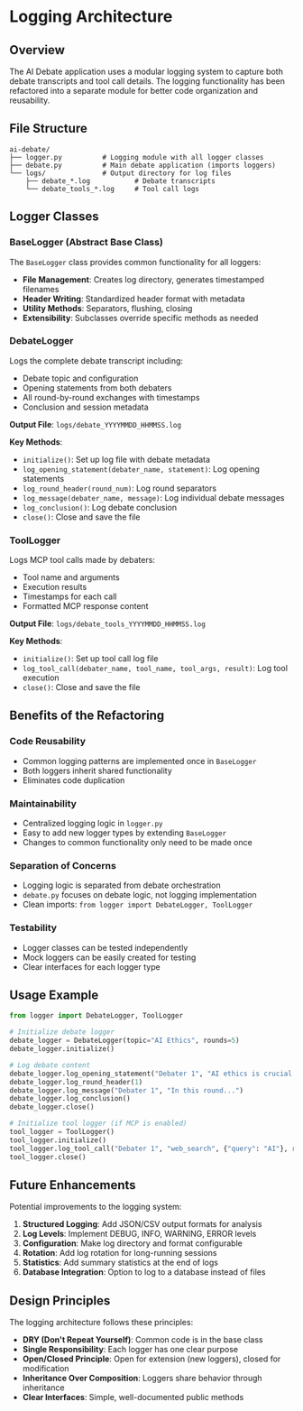 # Logging Architecture

## Overview

The AI Debate application uses a modular logging system to capture both debate transcripts and tool call details. The logging functionality has been refactored into a separate module for better code organization and reusability.

## File Structure

```
ai-debate/
├── logger.py          # Logging module with all logger classes
├── debate.py          # Main debate application (imports loggers)
└── logs/              # Output directory for log files
    ├── debate_*.log           # Debate transcripts
    └── debate_tools_*.log     # Tool call logs
```

## Logger Classes

### BaseLogger (Abstract Base Class)

The `BaseLogger` class provides common functionality for all loggers:

- **File Management**: Creates log directory, generates timestamped filenames
- **Header Writing**: Standardized header format with metadata
- **Utility Methods**: Separators, flushing, closing
- **Extensibility**: Subclasses override specific methods as needed

### DebateLogger

Logs the complete debate transcript including:

- Debate topic and configuration
- Opening statements from both debaters
- All round-by-round exchanges with timestamps
- Conclusion and session metadata

**Output File**: `logs/debate_YYYYMMDD_HHMMSS.log`

**Key Methods**:

- `initialize()`: Set up log file with debate metadata
- `log_opening_statement(debater_name, statement)`: Log opening statements
- `log_round_header(round_num)`: Log round separators
- `log_message(debater_name, message)`: Log individual debate messages
- `log_conclusion()`: Log debate conclusion
- `close()`: Close and save the file

### ToolLogger

Logs MCP tool calls made by debaters:

- Tool name and arguments
- Execution results
- Timestamps for each call
- Formatted MCP response content

**Output File**: `logs/debate_tools_YYYYMMDD_HHMMSS.log`

**Key Methods**:

- `initialize()`: Set up tool call log file
- `log_tool_call(debater_name, tool_name, tool_args, result)`: Log tool execution
- `close()`: Close and save the file

## Benefits of the Refactoring

### Code Reusability

- Common logging patterns are implemented once in `BaseLogger`
- Both loggers inherit shared functionality
- Eliminates code duplication

### Maintainability

- Centralized logging logic in `logger.py`
- Easy to add new logger types by extending `BaseLogger`
- Changes to common functionality only need to be made once

### Separation of Concerns

- Logging logic is separated from debate orchestration
- `debate.py` focuses on debate logic, not logging implementation
- Clean imports: `from logger import DebateLogger, ToolLogger`

### Testability

- Logger classes can be tested independently
- Mock loggers can be easily created for testing
- Clear interfaces for each logger type

## Usage Example

```python
from logger import DebateLogger, ToolLogger

# Initialize debate logger
debate_logger = DebateLogger(topic="AI Ethics", rounds=5)
debate_logger.initialize()

# Log debate content
debate_logger.log_opening_statement("Debater 1", "AI ethics is crucial...")
debate_logger.log_round_header(1)
debate_logger.log_message("Debater 1", "In this round...")
debate_logger.log_conclusion()
debate_logger.close()

# Initialize tool logger (if MCP is enabled)
tool_logger = ToolLogger()
tool_logger.initialize()
tool_logger.log_tool_call("Debater 1", "web_search", {"query": "AI"}, result)
tool_logger.close()
```

## Future Enhancements

Potential improvements to the logging system:

1. **Structured Logging**: Add JSON/CSV output formats for analysis
2. **Log Levels**: Implement DEBUG, INFO, WARNING, ERROR levels
3. **Configuration**: Make log directory and format configurable
4. **Rotation**: Add log rotation for long-running sessions
5. **Statistics**: Add summary statistics at the end of logs
6. **Database Integration**: Option to log to a database instead of files

## Design Principles

The logging architecture follows these principles:

- **DRY (Don't Repeat Yourself)**: Common code is in the base class
- **Single Responsibility**: Each logger has one clear purpose
- **Open/Closed Principle**: Open for extension (new loggers), closed for modification
- **Inheritance Over Composition**: Loggers share behavior through inheritance
- **Clear Interfaces**: Simple, well-documented public methods
